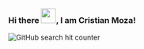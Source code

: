 ### Hi there <img src= "https://raw.githubusercontent.com/MartinHeinz/MartinHeinz/master/wave.gif" width="30px">, I am Cristian Moza! 


![GitHub search hit counter](https://img.shields.io/github/search/mobius-003/SAP/goto?label=viewers%20of%20SAP%20repo&style=flat-square)

<!--
**mobius-003/mobius-003** is a ✨ _special_ ✨ repository because its `README.md` (this file) appears on your GitHub profile.

A mechanical engineer specializing in Python technologies and AWS. Professional experience with the technologies listed in the toolbox below.

I create tech content, mostly about Web Development and Python, SQL, AWS & JavaScript.



Here are some ideas to get you started:

- 🔭 I’m currently working on ...
- 🌱 I’m currently learning ...
- 👯 I’m looking to collaborate on ...
- 🤔 I’m looking for help with ...
- 💬 Ask me about ...
- 📫 How to reach me: ...
- 😄 Pronouns: ...
- ⚡ Fun fact: ...
-->
